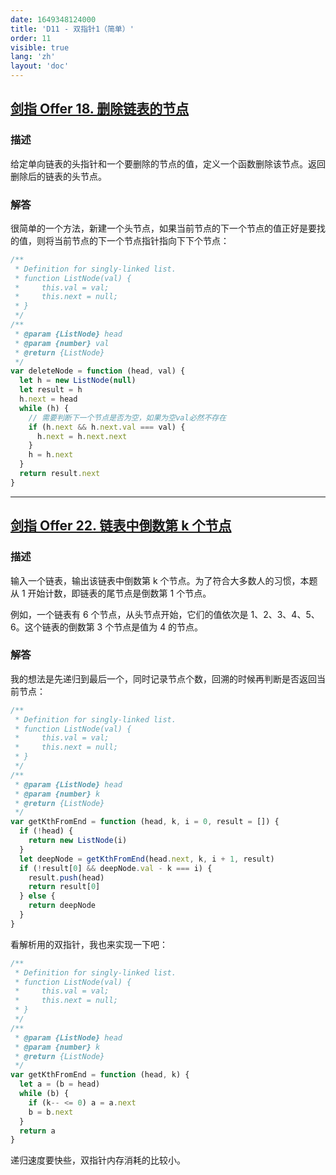 ```yaml
---
date: 1649348124000
title: 'D11 - 双指针1（简单）'
order: 11
visible: true
lang: 'zh'
layout: 'doc'
---
```


## [剑指 Offer 18. 删除链表的节点](https://leetcode-cn.com/problems/shan-chu-lian-biao-de-jie-dian-lcof/)

### 描述

给定单向链表的头指针和一个要删除的节点的值，定义一个函数删除该节点。返回删除后的链表的头节点。

### 解答

很简单的一个方法，新建一个头节点，如果当前节点的下一个节点的值正好是要找的值，则将当前节点的下一个节点指针指向下下个节点：

```javascript
/**
 * Definition for singly-linked list.
 * function ListNode(val) {
 *     this.val = val;
 *     this.next = null;
 * }
 */
/**
 * @param {ListNode} head
 * @param {number} val
 * @return {ListNode}
 */
var deleteNode = function (head, val) {
  let h = new ListNode(null)
  let result = h
  h.next = head
  while (h) {
    // 需要判断下一个节点是否为空，如果为空val必然不存在
    if (h.next && h.next.val === val) {
      h.next = h.next.next
    }
    h = h.next
  }
  return result.next
}
```

---

## [剑指 Offer 22. 链表中倒数第 k 个节点](https://leetcode-cn.com/problems/lian-biao-zhong-dao-shu-di-kge-jie-dian-lcof/)

### 描述

输入一个链表，输出该链表中倒数第 k 个节点。为了符合大多数人的习惯，本题从 1 开始计数，即链表的尾节点是倒数第 1 个节点。

例如，一个链表有 6 个节点，从头节点开始，它们的值依次是 1、2、3、4、5、6。这个链表的倒数第 3 个节点是值为 4 的节点。

### 解答

我的想法是先递归到最后一个，同时记录节点个数，回溯的时候再判断是否返回当前节点：

```javascript
/**
 * Definition for singly-linked list.
 * function ListNode(val) {
 *     this.val = val;
 *     this.next = null;
 * }
 */
/**
 * @param {ListNode} head
 * @param {number} k
 * @return {ListNode}
 */
var getKthFromEnd = function (head, k, i = 0, result = []) {
  if (!head) {
    return new ListNode(i)
  }
  let deepNode = getKthFromEnd(head.next, k, i + 1, result)
  if (!result[0] && deepNode.val - k === i) {
    result.push(head)
    return result[0]
  } else {
    return deepNode
  }
}
```

看解析用的双指针，我也来实现一下吧：

```javascript
/**
 * Definition for singly-linked list.
 * function ListNode(val) {
 *     this.val = val;
 *     this.next = null;
 * }
 */
/**
 * @param {ListNode} head
 * @param {number} k
 * @return {ListNode}
 */
var getKthFromEnd = function (head, k) {
  let a = (b = head)
  while (b) {
    if (k-- <= 0) a = a.next
    b = b.next
  }
  return a
}
```

递归速度要快些，双指针内存消耗的比较小。
